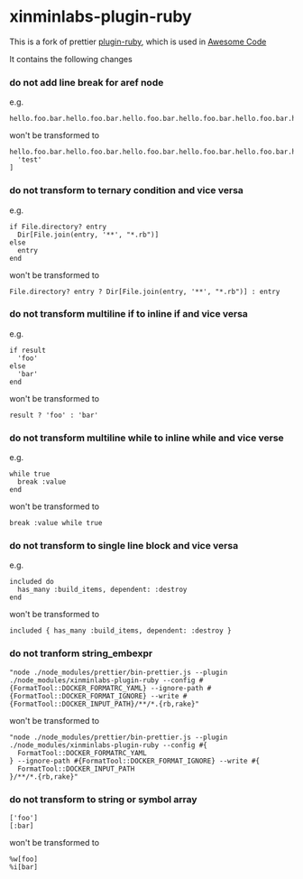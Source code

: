 # xinminlabs-plugin-ruby

This is a fork of prettier [plugin-ruby](https://github.com/prettier/plugin-ruby),
which is used in [Awesome Code](https://awesomecode.io)

It contains the following changes

### do not add line break for aref node

e.g.

```
hello.foo.bar.hello.foo.bar.hello.foo.bar.hello.foo.bar.hello.foo.bar.hello['test']
```

won't be transformed to

```
hello.foo.bar.hello.foo.bar.hello.foo.bar.hello.foo.bar.hello.foo.bar.hello[
  'test'
]
```

### do not transform to ternary condition and vice versa

e.g.

```
if File.directory? entry
  Dir[File.join(entry, '**', "*.rb")]
else
  entry
end
```

won't be transformed to

```
File.directory? entry ? Dir[File.join(entry, '**', "*.rb")] : entry
```

### do not transform multiline if to inline if and vice versa

e.g.

```
if result
  'foo'
else
  'bar'
end
```

won't be transformed to

```
result ? 'foo' : 'bar'
```

### do not transform multiline while to inline while and vice verse

e.g.

```
while true
  break :value
end
```

won't be transformed to

```
break :value while true
```

### do not transform to single line block and vice versa

e.g.

```
included do
  has_many :build_items, dependent: :destroy
end
```

won't be transformed to

```
included { has_many :build_items, dependent: :destroy }
```

### do not tranform string_embexpr

```
"node ./node_modules/prettier/bin-prettier.js --plugin ./node_modules/xinminlabs-plugin-ruby --config #{FormatTool::DOCKER_FORMATRC_YAML} --ignore-path #{FormatTool::DOCKER_FORMAT_IGNORE} --write #{FormatTool::DOCKER_INPUT_PATH}/**/*.{rb,rake}"
```

won't be transformed to

```
"node ./node_modules/prettier/bin-prettier.js --plugin
./node_modules/xinminlabs-plugin-ruby --config #{
  FormatTool::DOCKER_FORMATRC_YAML
} --ignore-path #{FormatTool::DOCKER_FORMAT_IGNORE} --write #{
  FormatTool::DOCKER_INPUT_PATH
}/**/*.{rb,rake}"
```

### do not transform to string or symbol array

```
['foo']
[:bar]
```

won't be transformed to

```
%w[foo]
%i[bar]
```
